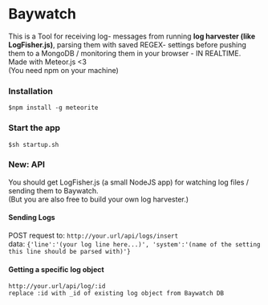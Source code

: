 # Baywatch 
This is a Tool for receiving log- messages from running **log harvester (like LogFisher.js)**, parsing them with saved REGEX- settings before pushing them to a MongoDB / monitoring them in your browser - IN REALTIME.   
Made with Meteor.js <3   
(You need npm on your machine)  
### Installation
``$npm install -g meteorite``
### Start the app
``$sh startup.sh``
### New: API
You should get LogFisher.js (a small NodeJS app) for watching log files / sending them to Baywatch.   
(But you are also free to build your own log harvester.)
#### Sending Logs
POST request to: ``http://your.url/api/logs/insert``   
data: ``{'line':'(your log line here...)', 'system':'(name of the setting this line should be parsed with)'}``
#### Getting a specific log object
``http://your.url/api/log/:id``   
``replace :id with _id of existing log object from Baywatch DB``